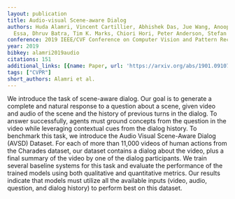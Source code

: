 ```yaml
---
layout: publication
title: Audio-visual Scene-aware Dialog
authors: Huda Alamri, Vincent Cartillier, Abhishek Das, Jue Wang, Anoop Cherian, Irfan
  Essa, Dhruv Batra, Tim K. Marks, Chiori Hori, Peter Anderson, Stefan Lee, Devi Parikh
conference: 2019 IEEE/CVF Conference on Computer Vision and Pattern Recognition (CVPR)
year: 2019
bibkey: alamri2019audio
citations: 151
additional_links: [{name: Paper, url: 'https://arxiv.org/abs/1901.09107'}]
tags: ["CVPR"]
short_authors: Alamri et al.
---
```

We introduce the task of scene-aware dialog. Our goal is to generate a
complete and natural response to a question about a scene, given video and
audio of the scene and the history of previous turns in the dialog. To answer
successfully, agents must ground concepts from the question in the video while
leveraging contextual cues from the dialog history. To benchmark this task, we
introduce the Audio Visual Scene-Aware Dialog (AVSD) Dataset. For each of more
than 11,000 videos of human actions from the Charades dataset, our dataset
contains a dialog about the video, plus a final summary of the video by one of
the dialog participants. We train several baseline systems for this task and
evaluate the performance of the trained models using both qualitative and
quantitative metrics. Our results indicate that models must utilize all the
available inputs (video, audio, question, and dialog history) to perform best
on this dataset.